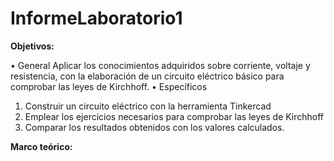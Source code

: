 # InformeLaboratorio1

**Objetivos:**

•	General
Aplicar los conocimientos adquiridos sobre corriente, voltaje y resistencia, con la elaboración de un circuito eléctrico básico para comprobar las leyes de Kirchhoff.
•	Específicos
1.	Construir un circuito eléctrico con la herramienta Tinkercad
2.	Emplear los ejercicios necesarios para comprobar las leyes de Kirchhoff
3.	Comparar los resultados obtenidos con los valores calculados.

**Marco teórico:**
